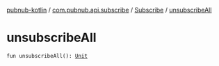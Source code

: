 [pubnub-kotlin](../../index.md) / [com.pubnub.api.subscribe](../index.md) / [Subscribe](index.md) / [unsubscribeAll](./unsubscribe-all.md)

# unsubscribeAll

`fun unsubscribeAll(): `[`Unit`](https://kotlinlang.org/api/latest/jvm/stdlib/kotlin/-unit/index.html)